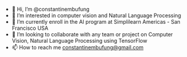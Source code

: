 - 👋 Hi, I’m @constantinembufung
- 👀 I’m interested in computer vision and Natural Language Processing
- 🌱 I’m currently enroll in the AI program at Simplilearn Americas - San Francisco USA
- 💞️ I’m looking to collaborate with any team or project on Computer Vision, Natural Language Processing using TensorFlow
- 📫 How to reach me constantinembufung@gmail.com

<!---
constantinembufung/constantinembufung is a ✨ special ✨ repository because its `README.md` (this file) appears on your GitHub profile.
You can click the Preview link to take a look at your changes.
--->
